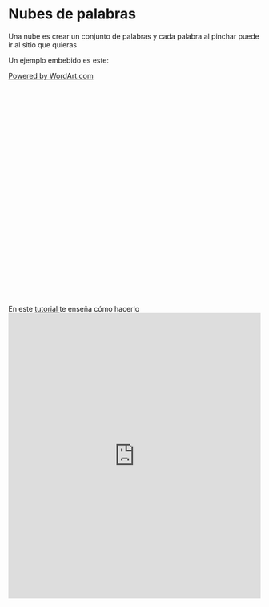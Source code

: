 
# Nubes de palabras

Una nube es crear un conjunto de palabras y cada palabra al pinchar puede ir al sitio que quieras

Un ejemplo embebido es este:

<div style="width: 400px; height: 400px; padding-bottom: 50px; position: relative;" data-wordart-src="//cdn.wordart.com/json/9znxtvzljdvr" data-wordart-show-attribution="">

<a href="https://wordart.com/">Powered by WordArt.com</a></div></div>

<script src="//cdn.wordart.com/wordart.min.js" async="" defer="defer"></script>


En este [tutorial ](https://docs.google.com/presentation/d/e/2PACX-1vRxLz_5OrrWath9wG6h2i_RX0Ejt98FqqoSmTH9XDWAI9uW-bPfGZOfEBWiTtRYcYQulhJz2zo8Dl3m/pub?start=false&amp;loop=false&amp;delayms=3000)te enseña cómo hacerlo<iframe width="100%" height="569" src="https://docs.google.com/presentation/d/e/2PACX-1vRxLz_5OrrWath9wG6h2i_RX0Ejt98FqqoSmTH9XDWAI9uW-bPfGZOfEBWiTtRYcYQulhJz2zo8Dl3m/embed?start=false&amp;loop=false&amp;delayms=3000" frameborder="0" allowfullscreen="allowfullscreen" mozallowfullscreen="mozallowfullscreen" webkitallowfullscreen="webkitallowfullscreen"></iframe>

